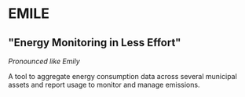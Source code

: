 # EMILE
## "Energy Monitoring in Less Effort"

_Pronounced like Emily_

A tool to aggregate energy consumption data across several municipal assets and report usage to monitor and manage emissions.
